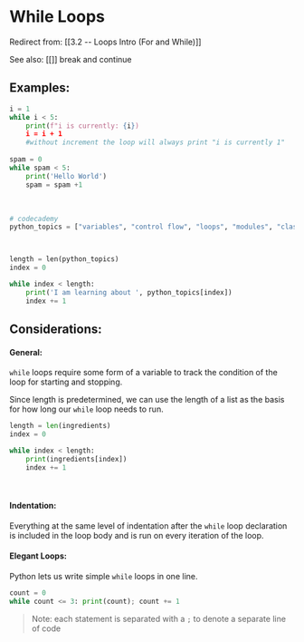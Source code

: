 # While Loops
Redirect from: [[3.2 -- Loops Intro (For and While)]]

See also: [[]] break and continue
## Examples:
```py
i = 1
while i < 5:
	print(f"i is currently: {i})
	i = i + 1	
	#without increment the loop will always print "i is currently 1"
	
spam = 0
while spam < 5:
	print('Hello World')
	spam = spam +1
```
<br>

```py
# codecademy
python_topics = ["variables", "control flow", "loops", "modules", "classes"]



length = len(python_topics)
index = 0

while index < length:
	print('I am learning about ', python_topics[index])
	index += 1
```

## Considerations:
#### General:
`while` loops require some form of a variable to track the condition of the loop for starting and stopping.

Since length is predetermined, we can use the length of a list as the basis for how long our `while` loop needs to run.

```py
length = len(ingredients)
index = 0

while index < length:
	print(ingredients[index])
	index += 1
```
<br>

#### Indentation:
Everything at the same level of indentation after the `while` loop declaration is included in the loop body and is run on every iteration of the loop.

#### Elegant Loops:
Python lets us write simple `while` loops in one line.
```py
count = 0
while count <= 3: print(count); count += 1
```
> Note: each statement is separated with a `;` to denote a separate line of code